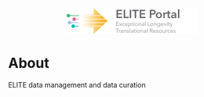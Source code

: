 <p align="center"><a href="https://eliteportal.synapse.org/"><img src="profile/ELITE_logo.png" alt="ELITE logo"/></a></p>
     
# About
ELITE data management and data curation
